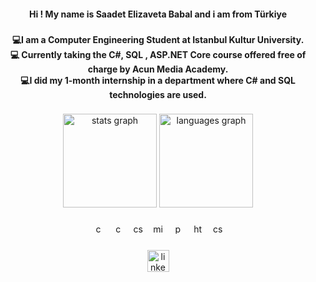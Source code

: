 

<h4 align="center">Hi ! My name is Saadet Elizaveta Babal and i am from Türkiye</h4>

###

<h4 align="center">💻I am a Computer Engineering  Student at Istanbul  Kultur University.<br>💻 Currently taking the C#, SQL , ASP.NET Core course offered free of charge by Acun Media Academy.<br>💻I did my 1-month internship in a department where C# and SQL technologies are used.</h4>

###

<div align="center">
  <img src="https://github-readme-stats.vercel.app/api?username=saadetelizavetababal&hide_title=false&hide_rank=false&show_icons=true&include_all_commits=true&count_private=true&disable_animations=false&theme=dark&locale=en&hide_border=false" height="150" alt="stats graph"  />
  <img src="https://github-readme-stats.vercel.app/api/top-langs?username=saadetelizavetababal&locale=en&hide_title=false&layout=compact&card_width=320&langs_count=5&theme=dark&hide_border=false" height="150" alt="languages graph"  />
</div>

###

<div align="center">
  <img src="https://cdn.jsdelivr.net/gh/devicons/devicon/icons/c/c-original.svg" height="16" width="16" alt="c logo" />
  <img width="8" />
  <img src="https://cdn.jsdelivr.net/gh/devicons/devicon/icons/cplusplus/cplusplus-original.svg" height="16" width="16" alt="cplusplus logo" />
  <img width="8" />
  <img src="https://cdn.jsdelivr.net/gh/devicons/devicon/icons/csharp/csharp-original.svg" height="16" width="16" alt="csharp logo" />
  <img width="8" />
  <img src="https://cdn.jsdelivr.net/gh/devicons/devicon/icons/microsoftsqlserver/microsoftsqlserver-plain.svg" height="16" width="16" alt="microsoftsqlserver logo" />
  <img width="8" />
  <img src="https://cdn.jsdelivr.net/gh/devicons/devicon/icons/python/python-original.svg" height="16" width="16" alt="python logo" />
  <img width="8" />
  <img src="https://cdn.jsdelivr.net/gh/devicons/devicon/icons/html5/html5-original.svg" height="16" width="16" alt="html5 logo" />
  <img width="8" />
  <img src="https://cdn.jsdelivr.net/gh/devicons/devicon/icons/css3/css3-original.svg" height="16" width="16" alt="css3 logo" />
</div>

###

<div align="center">
  <a href="https://www.linkedin.com/in/saadetelizavetababal/" target="_blank">
    <img src="https://img.shields.io/static/v1?message=LinkedIn&logo=linkedin&label=&color=0077B5&logoColor=white&labelColor=&style=for-the-badge" height="35" alt="linkedin logo"  />
  </a>
</div>

###
